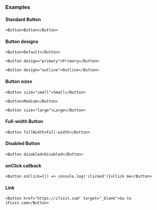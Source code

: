 ### Examples

#### Standard Button

```
<Button>Button</Button>
```

#### Button designs

```
<Button>Default</Button>
```

```
<Button design="primary">Primary</Button>
```

```
<Button design="outline">Outline</Button>
```

#### Button sizes

```
<Button size="small">Small</Button>
```

```
<Button>Medium</Button>
```

```
<Button size="large">Large</Button>
```

#### Full-width Button

```
<Button fullWidth>Full-width</Button>
```

#### Disabled Button

```
<Button disabled>Disabled</Button>
```

#### onClick callback

```
<Button onClick={() => console.log('clicked')}>Click me</Button>
```

#### Link

```
<Button href="https://ifixit.com" target="_blank">Go to iFixit.com</Button>
```
